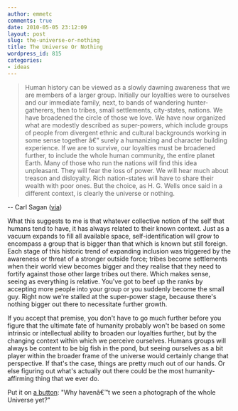 ```yaml
---
author: emmetc
comments: true
date: 2010-05-05 23:12:09
layout: post
slug: the-universe-or-nothing
title: The Universe Or Nothing
wordpress_id: 815
categories:
- ideas
---
```


> Human history can be viewed as a slowly dawning awareness that we are members of a larger group. Initially our loyalties were to ourselves and our immediate family, next, to bands of wandering hunter-gatherers, then to tribes, small settlements, city-states, nations. We have broadened the circle of those we love. We have now organized what are modestly described as super-powers, which include groups of people from divergent ethnic and cultural backgrounds working in some sense together â€” surely a humanizing and character building experience. If we are to survive, our loyalties must be broadened further, to include the whole human community, the entire planet Earth. Many of those who run the nations will find this idea unpleasant. They will fear the loss of power. We will hear much about treason and disloyalty. Rich nation-states will have to share their wealth with poor ones. But the choice, as H. G. Wells once said in a different context, is clearly the universe or nothing.



-- Carl Sagan ([via](http://altidude.tumblr.com/post/435399303/human-history-can-be-viewed-as-a-slowly-dawning))

What this suggests to me is that whatever collective notion of the self that humans tend to have, it has always related to their known context. Just as a vacuum expands to fill all available space, self-identification will grow to encompass a group that is bigger than that which is known but still foreign. Each stage of this historic trend of expanding inclusion was triggered by the awareness or threat of a stronger outside force; tribes become settlements when their world view becomes bigger and they realise that they need to fortify against those other large tribes out there. Which makes sense, seeing as everything is relative. You've got to beef up the ranks by accepting more people into your group or you suddenly become the small guy. Right now we're stalled at the super-power stage, because there's nothing bigger out there to necessitate further growth.

If you accept that premise, you don't have to go much further before you figure that the ultimate fate of humanity probably won't be based on some intrinsic or intellectual ability to broaden our loyalties further, but by the changing context within which we perceive ourselves. Humans groups will always be content to be big fish in the pond, but seeing ourselves as a bit player within the broader frame of the universe would certainly change that perspective. If that's the case, things are pretty much out of our hands. Or else figuring out what's actually out there could be the most humanity-affirming thing that we ever do.

Put it on [a button](http://web.me.com/stewartbrand/SB_homepage/WholeEarth_buton.html): "Why havenâ€™t we seen a photograph of the whole Universe yet?"
